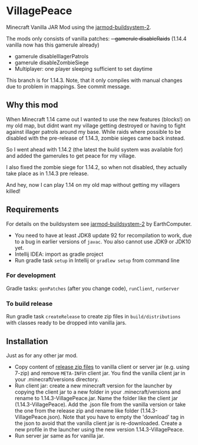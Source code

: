 # VillagePeace
Minecraft Vanilla JAR Mod using the [jarmod-buildsystem-2](https://github.com/Earthcomputer/jarmod-buildsystem-2).

The mods only consists of vanilla patches:
~~- gamerule disableRaids~~ (1.14.4 vanilla now has this gamerule already)
- gamerule disableIllagerPatrols
- gamerule disableZombieSiege
- Multiplayer: one player sleeping sufficient to set daytime

This branch is for 1.14.3. Note, that it only compiles with manual changes due to problem in mappings. See commit message.

## Why this mod
When Minecraft 1.14 came out I wanted to use the new features (blocks!) on my old map, 
but didnt want my village getting destroyed or having to fight against illager patrols around my base.
While raids where possible to be disabled with the pre-release of 1.14.3, zombie sieges came back instead.

So I went ahead with 1.14.2 (the latest the build system was available for) and added the gamerules to get peace for my village. 

I also fixed the zombie siege for 1.14.2, so when not disabled, they actually take place as in 1.14.3 pre release.

And hey, now I can play 1.14 on my old map without getting my villagers killed!

## Requirements
For details on the buildsystem see [jarmod-buildsystem-2](https://github.com/Earthcomputer/jarmod-buildsystem-2) by EarthComputer.

- You need to have at least JDK8 update 92 for recompilation to work, due to a bug in earlier versions of `javac`. You also cannot use JDK9 or JDK10 yet.
- Intellij IDEA: import as gradle project
- Run gradle task `setup` in Intellij or `gradlew setup` from command line

### For development
Gradle tasks: `genPatches` (after you change code), `runClient`, `runServer`
    
### To build release
Run gradle task `createRelease` to create zip files in `build/distributions` with classes ready to be dropped into vanilla jars.

## Installation
Just as for any other jar mod. 
- Copy content of [release zip files](https://github.com/bopindux/VillagePeace/releases) to vanilla client or server jar (e.g. using 7-zip) and remove `META-INF`in client jar. You find the vanilla client jar in your .minecraft/versions directory.
- Run client jar: create a new minecraft version for the launcher by copying the client jar to a new folder in your .minecraft/versions and rename to 1.14.3-VillagePeace.jar. Name the folder like the client jar (1.14.3-VillagePeace). Add the .json file from the vanilla version or take the one from the release zip and rename like folder (1.14.3-VillagePeace.json). Note that you have to empty the 'download' tag in the json to avoid that the vanilla client jar is re-downloaded.
Create a new profile in the launcher using the new version 1.14.3-VillagePeace.
- Run server jar same as for vanilla jar.
